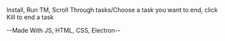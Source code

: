 Install,
Run TM,
Scroll Through tasks/Choose a task you want to end, click Kill to end a task

--Made With JS, HTML, CSS, Electron--

